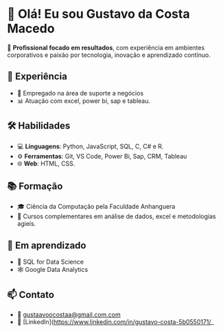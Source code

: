 # 👋 Olá! Eu sou Gustavo da Costa Macedo

🎯 **Profissional focado em resultados**, com experiência em ambientes corporativos e paixão por tecnologia, inovação e aprendizado contínuo.

## 💼 Experiência
- 🏢 Empregado na área de suporte a negócios
- 📊 Atuação com excel, power bi, sap e tableau.

## 🛠️ Habilidades
- 💻 **Linguagens**: Python, JavaScript, SQL, C, C# e R.
- ⚙️ **Ferramentas**: Git, VS Code, Power Bi, Sap, CRM, Tableau
- 🌐 **Web**: HTML, CSS.

## 📚 Formação
- 🎓 Ciência da Computação pela Faculdade Anhanguera
- 📖 Cursos complementares em análise de dados, excel e metodologias agieis.

## 🌱 Em aprendizado
- 🧠 SQL for Data Science
- 🕸️ Google Data Analytics

## 📫 Contato
- 📧 gustaavoocostaa@gmail.com.com
- 💼 [LinkedIn](https://www.linkedin.com/in/gustavo-costa-5b0550171/_ 


